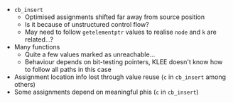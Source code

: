 * `cb_insert`
  * Optimised assignments shifted far away from source position
  * Is it because of unstructured control flow?
  * May need to follow `getelementptr` values to realise `node` and `k` are
    related...?
* Many functions
  * Quite a few values marked as unreachable...
  * Behaviour depends on bit-testing pointers, KLEE doesn't know how to follow
    all paths in this case
* Assignment location info lost through value reuse (`c` in `cb_insert` among
  others)
* Some assignments depend on meaningful phis (`c` in `cb_insert`)
